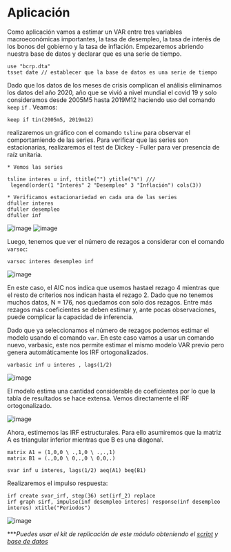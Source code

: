 # Aplicación


Como aplicación vamos a estimar un VAR entre tres variables macroeconómicas importantes, la tasa de desempleo, la tasa de interés de los bonos del gobierno y la tasa de inflación. Empezaremos abriendo nuestra base de datos y declarar que es una serie de tiempo.

```
use "bcrp.dta"
tsset date // establecer que la base de datos es una serie de tiempo
```

Dado que los datos de los meses de crisis complican el análisis eliminamos los datos del año 2020, año que se vivió a nivel mundial el covid 19 y solo consideramos desde 2005M5 hasta 2019M12 haciendo uso del comando `keep` `if` . Veamos:

```
keep if tin(2005m5, 2019m12)
```

realizaremos un gráfico con el comando `tsline` para observar el comportamiendo de las series. Para verificar que las series son estacionarias, realizaremos el test de Dickey - Fuller para ver presencia de raíz unitaria.

```
* Vemos las series

tsline interes u inf, ttitle("") ytitle("%") ///
 legend(order(1 "Interés" 2 "Desempleo" 3 "Inflación") cols(3))
  
* Verificamos estacionariedad en cada una de las series
dfuller interes
dfuller desempleo
dfuller inf 
```

![image](https://user-images.githubusercontent.com/106888200/225364657-c8ca466f-6957-4489-97a7-cf3bd74d6888.png)
![image](https://user-images.githubusercontent.com/106888200/225364804-61c60a99-73ca-46f8-888d-e8d5cb6b86f9.png)


Luego, tenemos que ver el número de rezagos a considerar con el comando `varsoc`:

```
varsoc interes desempleo inf
```

![image](https://user-images.githubusercontent.com/106888200/225364971-28df9003-52d5-4c65-aaff-d4a60a71387d.png)

En este caso, el AIC nos indica que usemos hastael rezago 4 mientras que el resto de criterios nos indican hasta el rezago 2. Dado que no tenemos muchos datos, N = 176, nos quedamos con solo dos rezagos. Entre más rezagos más coeficientes se deben estimar y, ante pocas observaciones, puede complicar la capacidad de inferencia.

Dado que ya seleccionamos el número de rezagos podemos estimar el modelo usando el comando `var`. En este caso vamos a usar un comando nuevo, varbasic, este nos permite estimar el mismo modelo VAR previo pero genera automáticamente los IRF ortogonalizados.

```
varbasic inf u interes , lags(1/2)
```

![image](https://user-images.githubusercontent.com/106888200/225365788-0350d536-fd8d-45e7-99b5-6e5952ffa1a3.png)


El modelo estima una cantidad considerable de coeficientes por lo que la tabla de resultados se hace extensa. Vemos directamente el IRF ortogonalizado.

![image](https://user-images.githubusercontent.com/106888200/225366706-74474676-4f88-4cbc-a699-9cecb14030d6.png)

Ahora, estimemos las IRF estructurales. Para ello asumiremos que la matriz A es triangular inferior mientras que B es una diagonal.

```
matrix A1 = (1,0,0 \ .,1,0 \ .,.,1)
matrix B1 = (.,0,0 \ 0,.,0 \ 0,0,.)

svar inf u interes, lags(1/2) aeq(A1) beq(B1)
```

Realizaremos el impulso respuesta:

```
irf create svar_irf, step(36) set(irf_2) replace
irf graph sirf, impulse(inf desempleo interes) response(inf desempleo interes) xtitle("Periodos")
```

![image](https://user-images.githubusercontent.com/106888200/225368645-eb3dd329-4341-43a4-9c01-68d4592b81f5.png)


****Puedes usar el kit de replicación de este módulo obteniendo el [script](https://github.com/EconPUCP/Stata/blob/main/_An%C3%A1lisis/Scripts/Serie%20de%20tiempo/12_Aplicaci%C3%B3n.do "script") y [base de datos](https://github.com/EconPUCP/Stata/tree/main/_An%C3%A1lisis/Data "base de datos")*
